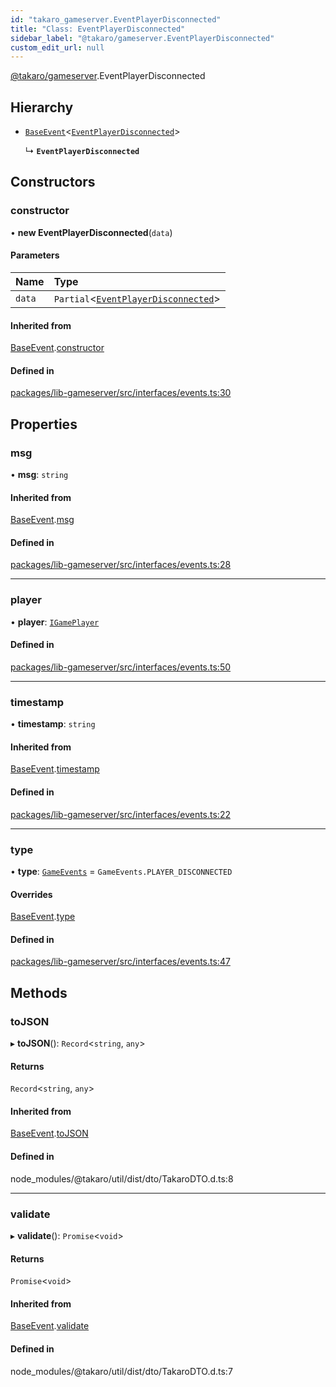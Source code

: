 ```yaml
---
id: "takaro_gameserver.EventPlayerDisconnected"
title: "Class: EventPlayerDisconnected"
sidebar_label: "@takaro/gameserver.EventPlayerDisconnected"
custom_edit_url: null
---
```


[@takaro/gameserver](../modules/takaro_gameserver.md).EventPlayerDisconnected

## Hierarchy

- [`BaseEvent`](takaro_gameserver.BaseEvent.md)<[`EventPlayerDisconnected`](takaro_gameserver.EventPlayerDisconnected.md)\>

  ↳ **`EventPlayerDisconnected`**

## Constructors

### constructor

• **new EventPlayerDisconnected**(`data`)

#### Parameters

| Name | Type |
| :------ | :------ |
| `data` | `Partial`<[`EventPlayerDisconnected`](takaro_gameserver.EventPlayerDisconnected.md)\> |

#### Inherited from

[BaseEvent](takaro_gameserver.BaseEvent.md).[constructor](takaro_gameserver.BaseEvent.md#constructor)

#### Defined in

[packages/lib-gameserver/src/interfaces/events.ts:30](https://github.com/niekcandaele/Takaro/blob/91fb19b/packages/lib-gameserver/src/interfaces/events.ts#L30)

## Properties

### msg

• **msg**: `string`

#### Inherited from

[BaseEvent](takaro_gameserver.BaseEvent.md).[msg](takaro_gameserver.BaseEvent.md#msg)

#### Defined in

[packages/lib-gameserver/src/interfaces/events.ts:28](https://github.com/niekcandaele/Takaro/blob/91fb19b/packages/lib-gameserver/src/interfaces/events.ts#L28)

___

### player

• **player**: [`IGamePlayer`](takaro_gameserver.IGamePlayer.md)

#### Defined in

[packages/lib-gameserver/src/interfaces/events.ts:50](https://github.com/niekcandaele/Takaro/blob/91fb19b/packages/lib-gameserver/src/interfaces/events.ts#L50)

___

### timestamp

• **timestamp**: `string`

#### Inherited from

[BaseEvent](takaro_gameserver.BaseEvent.md).[timestamp](takaro_gameserver.BaseEvent.md#timestamp)

#### Defined in

[packages/lib-gameserver/src/interfaces/events.ts:22](https://github.com/niekcandaele/Takaro/blob/91fb19b/packages/lib-gameserver/src/interfaces/events.ts#L22)

___

### type

• **type**: [`GameEvents`](../enums/takaro_gameserver.GameEvents.md) = `GameEvents.PLAYER_DISCONNECTED`

#### Overrides

[BaseEvent](takaro_gameserver.BaseEvent.md).[type](takaro_gameserver.BaseEvent.md#type)

#### Defined in

[packages/lib-gameserver/src/interfaces/events.ts:47](https://github.com/niekcandaele/Takaro/blob/91fb19b/packages/lib-gameserver/src/interfaces/events.ts#L47)

## Methods

### toJSON

▸ **toJSON**(): `Record`<`string`, `any`\>

#### Returns

`Record`<`string`, `any`\>

#### Inherited from

[BaseEvent](takaro_gameserver.BaseEvent.md).[toJSON](takaro_gameserver.BaseEvent.md#tojson)

#### Defined in

node_modules/@takaro/util/dist/dto/TakaroDTO.d.ts:8

___

### validate

▸ **validate**(): `Promise`<`void`\>

#### Returns

`Promise`<`void`\>

#### Inherited from

[BaseEvent](takaro_gameserver.BaseEvent.md).[validate](takaro_gameserver.BaseEvent.md#validate)

#### Defined in

node_modules/@takaro/util/dist/dto/TakaroDTO.d.ts:7
